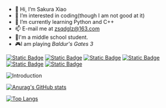 - 👋 Hi, I’m Sakura Xiao
- 👀 I’m interested in coding(though I am not good at it)
- 🌱 I’m currently learning Python and C++
- 📫 E-mail me at zsqdglz@163.com
- 🏫I'm a middle school student.
- 🎮I am playing *Baldur's Gates 3*

[![Static Badge](https://img.shields.io/badge/steam-%E4%BA%8E%E5%B7%9D%E8%88%AA%E7%BB%83%E4%B9%A030%E6%9C%88-blue)](https://steamcommunity.com/id/GLZdesteam/)
[![Static Badge](https://img.shields.io/badge/steam-%E4%BA%8E%E5%B7%9D%E8%88%AA%E7%BB%83%E4%B9%A0%E4%B8%A4%E5%B9%B4%E5%8D%8A-blue)](https://steamcommunity.com/profiles/76561199348662436/)
[![Static Badge](https://img.shields.io/badge/github-glzat-black)](https://github.com/glzat)
[![Static Badge](https://img.shields.io/badge/csdn-glzatcsdn-red)](https://blog.csdn.net/glzatcsdn)
[![Static Badge](https://img.shields.io/badge/X-glz-black)](https://twitter.com/glz82155492)
[![Static Badge](https://img.shields.io/badge/instagram-SakuraXiao-pink)](https://www.instagram.com/sakuraxiaox/)

![Introduction](https://api.xecades.xyz/api?img=1&date=2025-04-25&str=%E6%88%91%E7%9A%84%E7%94%9F%E6%97%A5&bg=228%2C172%2C172%2C0&bilibili=%E7%8E%A9%E5%AE%B6_XiaoX&github=glzat&qq=2629271964&wechat=SakuraXiaoX&quote=Ciallo%EF%BD%9E%28%E2%88%A0%E3%83%BB%CF%89%7B%25lt%25%7D+%29%E2%8C%92%E2%98%86&email=zsqdglz%40163.com)


[![Anurag's GitHub stats](https://github-readme-stats.vercel.app/api?username=glzat)](https://github.com/anuraghazra/github-readme-stats)

[![Top Langs](https://github-readme-stats.vercel.app/api/top-langs/?username=glzat&layout=pie)](https://github.com/anuraghazra/github-readme-stats)


<!---
glzat/glzat is a ✨ special ✨ repository because its `README.md` (this file) appears on your GitHub profile.
You can click the Preview link to take a look at your changes.
--->
